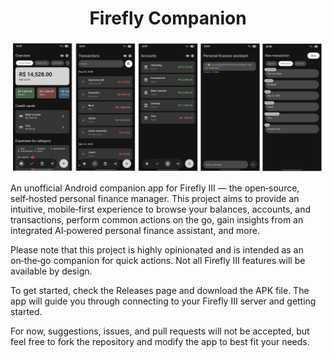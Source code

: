 <h1 align="center">
    Firefly Companion
</h1>
<p align="center">
    <img src="docs/firefly-companion-screens.png" alt="" />
</p>

An unofficial Android companion app for Firefly III — the open‑source, self‑hosted personal finance manager.
This project aims to provide an intuitive, mobile‑first experience to browse your balances, accounts, and transactions,
perform common actions on the go, gain insights from an integrated AI‑powered personal finance assistant, and more.

Please note that this project is highly opinionated and is intended as an on‑the‑go companion for quick actions.
Not all Firefly III features will be available by design.

To get started, check the Releases page and download the APK file. The app will guide you through connecting to your
Firefly III server and getting started.

For now, suggestions, issues, and pull requests will not be accepted, but feel free to fork the repository and modify
the app to best fit your needs.
